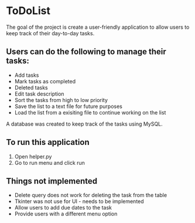 # ToDoList
The goal of the project is create a user-friendly application to allow users to keep track of their day-to-day tasks. 

## Users can do the following to manage their tasks:
* Add tasks
* Mark tasks as completed
* Deleted tasks
* Edit task description
* Sort the tasks from high to low priority
* Save the list to a text file for future purposes
* Load the list from a exisiting file to continue working on the list

A database was created to keep track of the tasks using MySQL.

## To run this application
1. Open helper.py
2. Go to run menu and click run

## Things not implemented
* Delete query does not work for deleting the task from the table
* Tkinter was not use for UI - needs to be implemented
* Allow users to add due dates to the task
* Provide users with a different menu option

